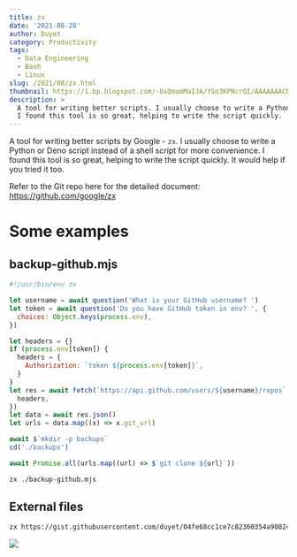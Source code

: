 ```yaml
---
title: zx
date: '2021-08-28'
author: Duyet
category: Productivity
tags:
  - Data Engineering
  - Bash
  - Linux
slug: /2021/08/zx.html
thumbnail: https://1.bp.blogspot.com/-UxQmomMaIJA/YSn3KPNcrQI/AAAAAAACNMA/nBsVLSi2dYUFx9QK1zWX8-s0ViiNSHLAQCLcBGAsYHQ/s0/zx-thumb.png
description: >
  A tool for writing better scripts. I usually choose to write a Python or Deno script instead of a shell script for more convenience. 
  I found this tool is so great, helping to write the script quickly.
---
```


A tool for writing better scripts by Google - `zx`.
I usually choose to write a Python or Deno script instead of a shell script for more convenience.
I found this tool is so great, helping to write the script quickly.
It would help if you tried it too.

Refer to the Git repo here for the detailed document: https://github.com/google/zx

# Some examples

## backup-github.mjs

```js
#!/usr/bin/env zx

let username = await question('What is your GitHub username? ')
let token = await question('Do you have GitHub token in env? ', {
  choices: Object.keys(process.env),
})

let headers = {}
if (process.env[token]) {
  headers = {
    Authorization: `token ${process.env[token]}`,
  }
}
let res = await fetch(`https://api.github.com/users/${username}/repos`, {
  headers,
})
let data = await res.json()
let urls = data.map((x) => x.git_url)

await $`mkdir -p backups`
cd('./backups')

await Promise.all(urls.map((url) => $`git clone ${url}`))
```

```bash
zx ./backup-github.mjs
```

## External files

```bash
zx https://gist.githubusercontent.com/duyet/04fe68cc1ce7c82360354a90824a5edd/raw/6e4dbcd74688fd492cbbb1f746e501f77c3f93d0/wttr.mjs
```

![](/media/2021/08/zx.png)
